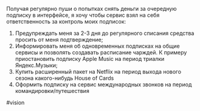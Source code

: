 
Получая регулярно пуши о попытках снять деньги за очередную подписку в интерфейсе, я хочу чтобы сервис взял на себя ответственность за контроль моих подписок: 
1. Предупреждать меня за 2-3 дня до регулярного списания средства просить от меня подтверждение;
2. Информировать меня об одновременных подписках на общие сервисы и позволять создавать расписание чарждей. К примеру приостановить подписку Apple Music на период триалки Яндекс.Музыки;
3. Купить расширенный пакет на Netflix на период выхода нового сезона какого-нибудь House of Cards
4. Оформить подписку на сервис международных звонков на период командировки/путешествия

#vision 